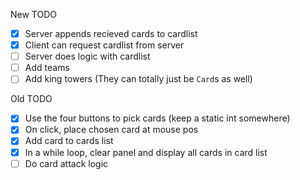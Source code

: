 New TODO
- [x] Server appends recieved cards to cardlist
- [x] Client can request cardlist from server
- [ ] Server does logic with cardlist
- [ ] Add teams
- [ ] Add king towers (They can totally just be `Card`s as well)

Old TODO
- [x] Use the four buttons to pick cards (keep a static int somewhere)
- [x] On click, place chosen card at mouse pos
- [x] Add card to cards list
- [x] In a while loop, clear panel and display all cards in card list
- [ ] Do card attack logic